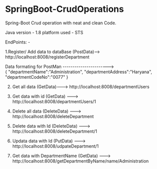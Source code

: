 # SpringBoot-CrudOperations
Spring-Boot Crud operation with neat and clean Code. 

Java version - 1.8
platform used - STS


EndPoints: - 

1.Register/ Add data to dataBase   (PostData)-->  http://localhost:8008/registerDepartment

Data formating for PostMan ----------------------->      
{
    "departmentName":"Administration",
    "departmentAddress":"Haryana",
    "departmentCodeNo":"0077"
}


2. Get all data (GetData)---> http://localhost:8008/departmentUsers
3. Get data with id (GetData) ---> http://localhost:8008/departmentUsers/1

4. Delete all data (DeleteData) --->  http://localhost:8008/deleteDepartment
5. Delete data with Id (DeleteData) ---> http://localhost:8008/deleteDepartment/1

6. Updata data with Id (PutData) ---> http://localhost:8008/udpateDepartment/1

7. Get data with DepartmentName (GetData) --->  http://localhost:8008/getDepartmentByName/name/Administration
